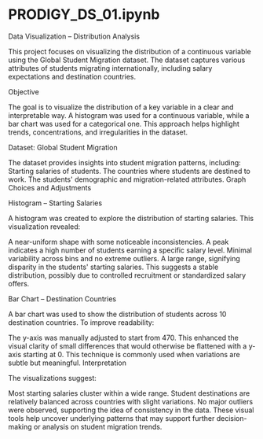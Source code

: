 # PRODIGY_DS_01.ipynb
Data Visualization – Distribution Analysis

This project focuses on visualizing the distribution of a continuous variable using the Global Student Migration dataset. The dataset captures various attributes of students migrating internationally, including salary expectations and destination countries.

Objective

The goal is to visualize the distribution of a key variable in a clear and interpretable way. A histogram was used for a continuous variable, while a bar chart was used for a categorical one. This approach helps highlight trends, concentrations, and irregularities in the dataset.

Dataset: Global Student Migration

The dataset provides insights into student migration patterns, including:
Starting salaries of students.
The countries where students are destined to work.
The students' demographic and migration-related attributes.
Graph Choices and Adjustments

Histogram – Starting Salaries

A histogram was created to explore the distribution of starting salaries. This visualization revealed:

A near-uniform shape with some noticeable inconsistencies.
A peak indicates a high number of students earning a specific salary level.
Minimal variability across bins and no extreme outliers.
A large range, signifying disparity in the students' starting salaries.
This suggests a stable distribution, possibly due to controlled recruitment or standardized salary offers.

Bar Chart – Destination Countries

A bar chart was used to show the distribution of students across 10 destination countries. To improve readability:

The y-axis was manually adjusted to start from 470.
This enhanced the visual clarity of small differences that would otherwise be flattened with a y-axis starting at 0.
This technique is commonly used when variations are subtle but meaningful.
Interpretation

The visualizations suggest:

Most starting salaries cluster within a wide range.
Student destinations are relatively balanced across countries with slight variations.
No major outliers were observed, supporting the idea of consistency in the data.
These visual tools help uncover underlying patterns that may support further decision-making or analysis on student migration trends.
